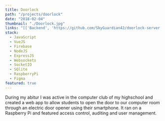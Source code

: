 ```yaml
---
title: Doorlock
path: "/projects/doorlock"
date: "2018-02-04"
thumbnail: "./Doorlock.jpg"
links: "[['Backend', 'https://github.com/SkyGuardian42/doorlock-server'], ['Frontend', 'https://glitch.com/~doorlock'], ['Infos', 'https://medium.com/@malts/die-technik-hinter-dem-t%C3%BCrschloss-4f44cf945c7e']]"
stack:
  - JavaScript
  - VueJS
  - Firebase
  - NodeJS
  - ExpressJS
  - Websockets
  - SocketIO
  - SQlite
  - RaspberryPi
  - Figma
featured: true
---
```


During my abitur I was active in the computer club of my highschool and created a web app to allow students to open the door to our computer room through an electric door opener using their smartphone. It ran on a Raspberry Pi and featured access control, auditing and user management.